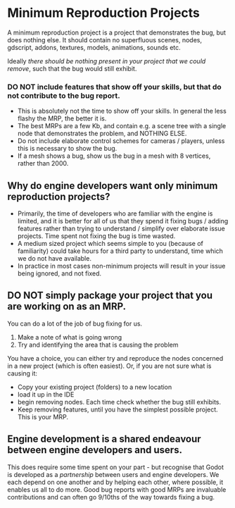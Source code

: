 # Minimum Reproduction Projects

A minimum reproduction project is a project that demonstrates the bug, but does nothing else. It should contain no superfluous scenes, nodes, gdscript, addons, textures, models, animations, sounds etc.

Ideally _there should be nothing present in your project that we could remove_, such that the bug would still exhibit.


### DO NOT include features that show off your skills, but that do not contribute to the bug report.
* This is absolutely not the time to show off your skills. In general the less flashy the MRP, the better it is.
* The best MRPs are a few Kb, and contain e.g. a scene tree with a single node that demonstrates the problem, and NOTHING ELSE.
* Do not include elaborate control schemes for cameras / players, unless this is necessary to show the bug.
* If a mesh shows a bug, show us the bug in a mesh with 8 vertices, rather than 2000.

## Why do engine developers want only minimum reproduction projects?
* Primarily, the time of developers who are familiar with the engine is limited, and it is better for all of us that they spend it fixing bugs / adding features rather than trying to understand / simplify over elaborate issue projects. Time spent not fixing the bug is time wasted.
* A medium sized project which seems simple to you (because of familiarity) could take hours for a third party to understand, time which we do not have available.
* In practice in most cases non-minimum projects will result in your issue being ignored, and not fixed.

## DO NOT simply package your project that you are working on as an MRP.
You can do a lot of the job of bug fixing for us.

1) Make a note of what is going wrong
2) Try and identifying the area that is causing the problem

You have a choice, you can either try and reproduce the nodes concerned in a new project (which is often easiest).
Or, if you are not sure what is causing it:
* Copy your existing project (folders) to a new location
* load it up in the IDE
* begin removing nodes. Each time check whether the bug still exhibits.
* Keep removing features, until you have the simplest possible project. This is your MRP.

## Engine development is a shared endeavour between engine developers and users.

This does require some time spent on your part - but recognise that Godot is developed as a _partnership_ between users and engine developers. We each depend on one another and by helping each other, where possible, it enables us all to do more. Good bug reports with good MRPs are invaluable contributions and can often go 9/10ths of the way towards fixing a bug.
